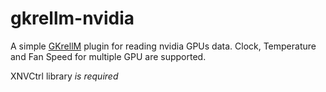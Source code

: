# gkrellm-nvidia

A simple [GKrellM](http://gkrellm.srcbox.net/) plugin for reading nvidia GPUs data.
Clock, Temperature and Fan Speed for multiple GPU are supported.

XNVCtrl library *is required*

